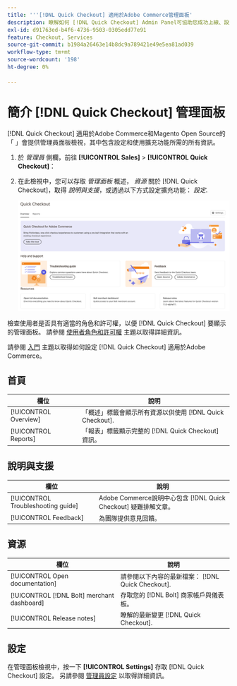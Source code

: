 ```yaml
---
title: '''[!DNL Quick Checkout] 適用於Adobe Commerce管理面板'
description: 瞭解如何 [!DNL Quick Checkout] Admin Panel可協助您成功上線、設定和視覺化擴充功能。
exl-id: d91763ed-b4f6-4736-9503-0305edd77e91
feature: Checkout, Services
source-git-commit: b1984a26463e14b8dc9a789421e49e5ea81ad039
workflow-type: tm+mt
source-wordcount: '198'
ht-degree: 0%

---
```


# 簡介 [!DNL Quick Checkout] 管理面板

[!DNL Quick Checkout] 適用於Adobe Commerce和Magento Open Source的「 」會提供管理員面板檢視，其中包含設定和使用擴充功能所需的所有資訊。

1. 於 _管理員_ 側欄，前往 **[!UICONTROL Sales]** > **[!UICONTROL Quick Checkout]**：
1. 在此檢視中，您可以存取 _管理面板_ 概述， _資源_ 關於 [!DNL Quick Checkout]，取得 _說明與支援_，或透過以下方式設定擴充功能： _設定_.

   ![功能表快速簽出](assets/admin-panel-view.png)

檢查使用者是否具有適當的角色和許可權，以便 [!DNL Quick Checkout] 要顯示的管理面板。 請參閱 [使用者角色和許可權](../quick-checkout/user-roles-setup.md) 主題以取得詳細資訊。

請參閱 [入門](../quick-checkout/onboarding.md) 主題以取得如何設定 [!DNL Quick Checkout] 適用於Adobe Commerce。

## 首頁

| 欄位 | 說明 |
|---|---|
| [!UICONTROL Overview] | 「概述」標籤會顯示所有資源以供使用 [!DNL Quick Checkout]. |
| [!UICONTROL Reports] | 「報表」標籤顯示完整的 [!DNL Quick Checkout] 資訊。 |

## 說明與支援

| 欄位 | 說明 |
|---|---|
| [!UICONTROL Troubleshooting guide] | Adobe Commerce說明中心包含 [!DNL Quick Checkout] 疑難排解文章。 |
| [!UICONTROL Feedback] | 為團隊提供意見回饋。 |

## 資源

| 欄位 | 說明 |
|---|---|
| [!UICONTROL Open documentation] | 請參閱以下內容的最新檔案： [!DNL Quick Checkout]. |
| [!UICONTROL [!DNL Bolt] merchant dashboard] | 存取您的 [!DNL Bolt] 商家帳戶與儀表板。 |
| [!UICONTROL Release notes] | 瞭解的最新變更 [!DNL Quick Checkout]. |

## 設定

在管理面板檢視中，按一下 **[!UICONTROL Settings]** 存取 [!DNL Quick Checkout] 設定。 另請參閱 [管理員設定](onboarding.md#complete-admin-configuration) 以取得詳細資訊。
